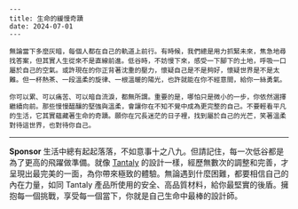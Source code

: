 ```jekyll
---
title: 生命的緩慢奇蹟
date: 2024-07-01
---

無論當下多麼灰暗，每個人都在自己的軌道上前行。有時候，我們總是用力抓緊未來，焦急地尋找答案，但其實人生從來不是直線前進。低谷時，不妨慢下來，感受一下腳下的土地，呼吸一口屬於自己的空氣。或許現在的你正背著沈重的壓力，懷疑自己是不是夠好，懷疑世界是不是太難。但一杯熱茶、一段溫柔的旋律、一根溫暖的陽光，也許就能在你不經意間，給你一絲勇氣。

你可以累、可以痛苦、可以暗自流淚，都無所謂。重要的是，哪怕只是微小的一步，你依然選擇繼續向前。那些慢慢醞釀的堅強與溫柔，會讓你在不知不覺中成為更完整的自己。不要輕看平凡的生活，它其實蘊藏著生命的奇蹟。願你在冗長迷茫的日子裡，找到屬於自己的光芒，笑著溫柔對待這世界，也對待你自己。
```



---

**Sponsor**
生活中總有起起落落，不如意事十之八九。但請記住，每一次低谷都是為了更高的飛躍做準備。就像 [Tantaly](https://pollinations.ai/redirect-nexad/KyUl7ZVG?user_id=36901823) 的設計一樣，經歷無數次的調整和完善，才呈現出最完美的一面，為你帶來極致的體驗。無論遇到什麼困難，都要相信自己的內在力量，如同 Tantaly 產品所使用的安全、高品質材料，給你最堅實的後盾。擁抱每一個挑戰，享受每一個當下，你就是自己生命中最棒的設計師。